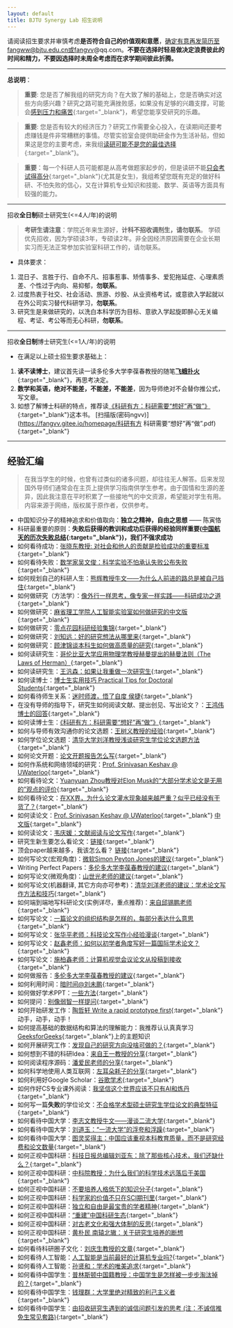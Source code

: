 ```yaml
---
layout: default
title: BJTU Synergy Lab 招生说明
---
```


[^_^]: ## 招生说明：非诚勿扰，宁缺毋滥，[不是真心想来](https://www.sohu.com/a/459217427_120873446){:target="_blank"}，请勿浪费招生名额和我的时间。

请阅读招生要求并审慎考虑**是否符合自己的价值观和意愿**，确定有意再发简历至fangww@bjtu.edu.cn或fangvv@qq.com。**不要在选择时轻易做决定浪费彼此的时间和精力，不要因选择时未周全考虑而在求学期间彼此折腾。**

 ----------

**总说明**：

> **重要**: 您是否了解我组的研究方向？在大致了解的基础上，您是否确实对这些方向感兴趣？研究之路可能充满挫败感，如果没有足够的兴趣支撑，可能会[感到压力和痛苦](https://www.zhihu.com/question/481624466){:target="_blank"}，希望您能享受研究的乐趣。

> **重要**: 您是否有较大的经济压力？研究工作需要全心投入，在读期间还要考虑赚钱是件非常糟糕的事情。尽管实验室会提供助研金作为生活补贴，但如果这是您的主要考虑，来我组[读研可能不是您的最佳选择](https://www.zhihu.com/question/30046106){:target="_blank"}。

> **重要**：每一个科研人员可能都是从高考做题家起步的，但是读研不能[只会考试得高分](https://www.zhihu.com/question/36428206){:target="_blank"}(尤其是女生)，我组希望您既有充足的做好科研、不怕失败的信心，又在计算机专业知识和技能、数学、英语等方面具有较强的能力。

 ----------

招收**全日制**硕士研究生(<=4人/年)的说明

[^_^]: > **保研生请注意**：据学院往年招生情况，**推免学硕（学制3年）优先给985/211高校且该校学科评估结果为B及以上的学校生源，因此优先招收**。同时，我校专硕（学制2年）培养时间短要求高，实难以保证质量，故原则上不招。

> **考研生请注意**：学院近年来生源好，**计科不招收调剂生，请勿联系**。 学硕优先招收，因为学硕读3年，专硕读2年。非全因经济原因需要在企业长期实习而无法正常参加实验室科研工作的，请勿联系。

- 具体要求：
 1. 混日子、言胜于行、自命不凡、招事惹事、矫情事多、爱犯拖延症、心理素质差、个性过于内向、易抑郁，**勿联系**。
 1. 过度热衷于社交、社会活动、旅游、炒股、从业资格考试，或意欲入学起就以在外公司实习替代科研学习，**勿联系**。
 1. 研究生是来做研究的，以洗白本科学历为目标、意欲入学起旋即醉心无关编程、考证、考公等而无心科研，**勿联系**。

 ----------

招收**全日制**博士研究生(<=1人/年)的说明

- 在满足以上硕士招生要求基础上：
 1. **读不读博士**，建议首先读一读多伦多大学李葆春教授的随笔[**飞蛾扑火**](https://fangvv.gitee.io/homepage/feph.jpg){:target="_blank"}，再思考决定。
 1. **数学和英语，绝对不能差，不能差，不能差**，因为导师绝对不会替你推公式，写文章。
 1. 如想了解博士科研的特点，推荐读[《科研有方：科研需要“想好”再“做”》](https://book.douban.com/subject/26732439/){:target="_blank"}这本书。 [扫描版(密码ngvv)](https://fangvv.gitee.io/homepage/科研有方 科研需要“想好”再“做”.pdf){:target="_blank"}

[^_^]:  ----------

[^_^]: 招收本科实习生(<=3人/年)的说明
[^_^]: - 具体要求：
[^_^]:  1. 面向计算机学院有推免或出国深造意向的本科生同学，能够坚持一段较长的时间集中精力做研究或研发。
[^_^]:  1. 本科生团队的培养模式以创新创业和学科竞赛为抓手，因此学生必须做到学有余力，热爱计算机技术。
[^_^]:  1. 我们是一个踏踏实实做事的研究组，因此自我感觉特别牛气、急功近利和好高骛远的同学非常不建议来。

----------

## 经验汇编

> 在我当学生的时候，也曾有过类似的诸多问题，却往往无人解答。后来发现国外导师们通常会在主页上提供学习指南供学生参考。由于国情和生源的差异，因此我注意在平时积累了一些接地气的中文资源，希望能对学生有用。内容来源于网络，版权属于原作者，仅供参考。

- 中国知识分子的精神追求和价值取向：**独立之精神，自由之思想** —— 陈寅恪
- 科研最重要的原则：**失败后获得的教训和成功后获得的经验同样重要([中国航天的历次失败总结](https://www.bilibili.com/video/av19791318/){:target="_blank"})，我们不强求成功**
- 如何看待成功：[张晓东教授: 对社会和他人的贡献是检验成功的重要标准](https://fangvv.gitee.io/homepage/ZXD-Success.pdf){:target="_blank"}
- 如何看待失败：[数学家吴文俊：科学实验不怕承认失败公布失败](http://news.sina.com.cn/c/2003-11-19/19491149846s.shtml){:target="_blank"}
- 如何规划自己的科研人生：[熊辉教授牛文——为什么人前进的路总是被自己挡住](http://www.valleytalk.org/2013/06/15/%E4%B8%BA%E4%BB%80%E4%B9%88%E4%BA%BA%E5%89%8D%E8%BF%9B%E7%9A%84%E8%B7%AF%E6%80%BB%E6%98%AF%E8%A2%AB%E8%87%AA%E5%B7%B1%E6%8C%A1%E4%BD%8F/){:target="_blank"}
- 如何做研究（方法学）：[像外行一样思考，像专家一样实践——科研成功之道](http://book.douban.com/subject/1867455/ "像外行一样思考，像专家一样实践——科研成功之道"){:target="_blank"}
- 如何做研究：[麻省理工学院人工智能实验室如何做研究的中文版](https://wenku.baidu.com/view/92ca9bde7cd184254a3535ab.html){:target="_blank"}
- 如何做研究：[零点花园科研经验集锦](https://fangvv.gitee.io/homepage/research-experiences.pdf){:target="_blank"}
- 如何做研究：[刘知远：好的研究想法从哪里来](https://zhuanlan.zhihu.com/p/93765082){:target="_blank"}
- 如何做研究：[顾津锦谈本科生如何做高质量的研究](https://www.bilibili.com/video/av91444475/){:target="_blank"}
- 如何读研究生：[哥伦比亚大学应用物理学教授赫曼提出的赫曼法则（The Laws of Herman）](http://blog.sciencenet.cn/home.php?mod=space&uid=41757&do=blog&id=1099644){:target="_blank"}
- 如何读研究生：[王汎森：如果让我重做一次研究生](https://cul.qq.com/a/20171014/018545.htm){:target="_blank"}
- 如何读博士：[博士生实用技巧 Practical Tips for Doctoral Students](https://fangvv.gitee.io/homepage/practical_tips_for_doctoral_students.pdf){:target="_blank"}
- 如何看待师生关系：[迷时师渡，悟了自度 侯捷](https://nieyong.github.io/wiki_ny/%E8%BF%B7%E6%97%B6%E5%B8%88%E5%BA%A6%20%E6%82%9F%E4%BA%86%E8%87%AA%E5%BA%A6.html){:target="_blank"}
- 在没有导师的指导下，研究生如何阅读文献、提出创见、写出论文？：[王鸿伟博士的回答](https://www.zhihu.com/question/23647187/answer/568803695){:target="_blank"}
- 如何读博士生：[《科研有方：科研需要“想好”再“做”》](https://book.douban.com/subject/26732439/){:target="_blank"}
- 如何与导师有效沟通你的论文选题：[王树义教授的经验](http://blog.sciencenet.cn/blog-377709-1202867.html){:target="_blank"}
- 如何学位论文选题：[清华大学刘洋教授浅谈研究生学位论文选题方法](https://www.bilibili.com/video/av94356099/){:target="_blank"}
- 如何论文开题：[论文开题报告怎么写](https://www.zhihu.com/question/19891472){:target="_blank"}
- 如何作系统和网络领域的研究：[Prof. Srinivasan Keshav @ UWaterloo](https://fangvv.gitee.io/homepage/ResearchAdvice.pdf){:target="_blank"}
- 如何看待论文：[Yuanyuan Zhou教授对Elon Musk的“大部分学术论文是无用的”观点的评价](https://www.quora.com/Is-Elon-Musk-right-in-saying-most-academic-papers-are-useless/answer/Yuanyuan-Zhou?srid=ZqR9){:target="_blank"}
- 如何看待论文：[在XX界，为什么论文灌水现象越来越严重？似乎已经没有干货了？](https://www.zhihu.com/question/39342238/answer/99408954){:target="_blank"}
- 如何读论文：[Prof. Srinivasan Keshav @ UWaterloo](http://blizzard.cs.uwaterloo.ca/keshav/home/Papers/data/07/paper-reading.pdf "链接"){:target="_blank"} [中文版](http://www.sohu.com/a/228219407_156793){:target="_blank"}
- 如何读论文：[韦庆媛：文献阅读与论文写作](https://fangvv.gitee.io/homepage/韦庆媛文献阅读与论文写作.pdf){:target="_blank"}
- 研究生新生要怎么看论文：[链接](https://www.zhihu.com/question/304334959 "链接"){:target="_blank"}
- 顶会paper越来越多，我该怎么看？ [链接](https://mp.weixin.qq.com/s/ofcDojai7qa1JPOjJYkP6g){:target="_blank"}
- 如何写论文(宏观角度)：[微软Simon Peyton Jones的建议](https://www.microsoft.com/en-us/research/academic-program/write-great-research-paper/ "微软Simon Peyton Jones的建议"){:target="_blank"}
- Writing Perfect Papers：[多伦多大学李葆春教授的建议](http://isn.xidian.edu.cn/info/1003/2388.htm "多伦多大学李葆春教授的建议"){:target="_blank"}
- 如何写论文(微观角度)：[山世光老师的建议](http://www.jdl.ac.cn/user/sgshan/PaperWriting.pdf "山世光老师的建议"){:target="_blank"}
- 如何写论文(机器翻译, 其它方向亦可参考)：[清华刘洋老师的建议：学术论文写作方法和技巧](http://nlp.csai.tsinghua.edu.cn/~ly/talks/cwmt14_tut.pdf "刘洋老师的建议"){:target="_blank"}
- 如何端到端地写科研论文(实例详尽，重点推荐)：[来自邱锡鹏老师](https://fangvv.gitee.io/homepage/如何端到端地写科研论文.pdf "来自邱锡鹏老师"){:target="_blank"}
- 如何写论文：[一篇论文的组织结构是怎样的，每部分表达什么意思](https://fangvv.gitee.io/homepage/paper-organization.jpg){:target="_blank"}
- 如何写论文：[张华平老师：科技论文写作小经验漫谈](https://fangvv.gitee.io/homepage/科技论文写作小经验漫谈.ppt){:target="_blank"}
- 如何写论文：[赵鑫老师：如何以初学者角度写好一篇国际学术论文？](https://cloud.tencent.com/developer/article/1603851){:target="_blank"}
- 如何写论文：[施柏鑫老师：计算机视觉会议论文从投稿到接收](https://mp.weixin.qq.com/s/fFt7DAMztb9n7ybBSF--YA){:target="_blank"}
- 如何做报告：[多伦多大学李葆春教授的建议](http://www.cs.cityu.edu.hk/~jia/research/the-art-of-presentation.pdf "多伦多大学李葆春教授的建议"){:target="_blank"}
- 如何利用时间：[暗时间@刘未鹏](http://mindhacks.cn/2009/12/20/dark-time/ "暗时间"){:target="_blank"}
- 如何做好学术PPT：[一些方法](https://www.zhihu.com/question/22446174){:target="_blank"}
- 如何提问：[别像弱智一样提问](https://github.com/tangx/Stop-Ask-Questions-The-Stupid-Ways){:target="_blank"}
- 如何开始研发工作：[陶哲轩 Write a rapid prototype first](http://www.phy.pku.edu.cn/~wangdy/courses/howtophd/WriteARapidPrototypeFirst.pdf){:target="_blank"} 动手，动手，动手！
- 如何提高基础的数据结构和算法的理解能力：我推荐认认真真学习[GeeksforGeeks](https://www.geeksforgeeks.org/){:target="_blank"}上的主题知识
- 如何开展研究工作：[发现自己的研究方向没啥可做的？](https://www.zhihu.com/question/268787249){:target="_blank"}
- 如何想到不错的科研Idea：[来自王一教授的分享](https://www.zhihu.com/question/300967426/answer/631278925){:target="_blank"}
- 如何阅读程序源码：[潘爱民老师的分享](https://fangvv.gitee.io/homepage/HowToReadSourceCode.pdf){:target="_blank"}
- 如何科学地使用人类互联网：[左耳朵耗子的分享](https://github.com/haoel/haoel.github.io){:target="_blank"}
- 如何利用好Google Scholar：[谷歌学术](https://www.zhihu.com/question/39852481){:target="_blank"}
- 如何作好CS专业课外阅读：[我坚信这个世界应该不只有AI和炼丹](https://mp.weixin.qq.com/s/EjgtX2Wghia7ajn2AugCtw){:target="_blank"}
- 如何写一篇**失败**的学位论文：[不合格学术型硕士研究生学位论文的典型特征](https://fangvv.gitee.io/homepage/不合格学术型硕士研究生学位论文的典型特征-基于论文抽检专家评阅意见的分析.pdf){:target="_blank"}
- 如何看待中国大学：[李志文教授牛文——漫谈二流大学](https://blogs.harvard.edu/guorui/2015/08/13/%E6%9D%8E%E5%BF%97%E6%96%87%EF%BC%9A%E6%BC%AB%E8%B0%88%E4%BA%8C%E6%B5%81%E5%A4%A7%E5%AD%A6%EF%BC%88%E6%B8%85%E5%8D%8E%E5%8C%97%E5%A4%A7%E6%B5%99%E5%A4%A7%E5%8F%AA%E6%98%AF%E4%B8%89%E6%B5%81%E5%A4%A7/){:target="_blank"}
- 如何看待中国大学：[刘道玉：“一流大学”的浮夸和浮躁](http://www.inewsweek.cn/society/2020-11-30/11065.shtml){:target="_blank"}
- 如何看待中国大学：[图灵奖得主：中国应该重视本科教育质量，而不是研究经费和论文数量](https://www.sohu.com/a/499058260_686587){:target="_blank"}
- 如何正视中国科研：[科技日报总编辑刘亚东：除了那些核心技术，我们还缺什么？](https://tech.qq.com/a/20180622/024862.htm){:target="_blank"}
- 如何正视中国科研：[中科院教授：为什么我们的科学技术远落后于美国](https://mp.weixin.qq.com/s/scyHb7WsbNNLYiZvyj-neg){:target="_blank"}
- 如何正视中国科研：[不要培养人格低下的知识分子](http://www.sohu.com/a/124240276_354611){:target="_blank"}
- 如何正视中国科研：[科学家的价值不只在SCI期刊里](http://zqb.cyol.com/html/2019-04/15/nw.D110000zgqnb_20190415_2-08.htm){:target="_blank"}
- 如何正视中国科研：[独立和自由是最宝贵的学者精神](https://mp.weixin.qq.com/s/KGx5y6gAhLWeNMswlR1oKw){:target="_blank"}
- 如何正视中国科研：[“重建”中国科研生态](https://mp.weixin.qq.com/s/QTTNmlm11iTlyNU2yEvZmA){:target="_blank"}
- 如何正视中国科研：[对古老文化和强大体制的反思](https://mp.weixin.qq.com/s/2AF6InE-8FvI3n5UaQVQZg){:target="_blank"}
- 如何正视中国科研：[黄朴民 南辕北辙：关于研究生培养的断想](http://www.guoxue.com/?p=19773){:target="_blank"}
- 如何看待科研圈子文化：[刘庆生教授的文章](http://www.qstheory.cn/science/2019-07/08/c_1124722448.htm){:target="_blank"}
- 如何看待人工智能：[人工智能是当前最好的计算机专业吗?](https://www.zhihu.com/question/331449600/answer/737885701){:target="_blank"}
- 如何看待人工智能：[孙贤和：学术的唯美追求](https://mp.weixin.qq.com/s/iUnIW4aX2JHWlNLYGgdzGA){:target="_blank"}
- 如何看待中国学生：[普林斯顿中国籍教授：中国学生是怎样被一步步淘汰掉的？](https://cloud.tencent.com/developer/article/1422738){:target="_blank"}
- 如何看待中国学生：[钱理群：大学里绝对精致的利己主义者](https://edu.qq.com/a/20150520/041737.htm){:target="_blank"}
- 如何看待中国学生：[由招收研究生遇到的诚信问题引发的思考 (注：不诚信推免生常见套路)](https://www.sohu.com/a/459217427_120873446){:target="_blank"}
